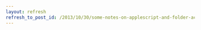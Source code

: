 ```yaml
---
layout: refresh
refresh_to_post_id: /2013/10/30/some-notes-on-applescript-and-folder-actions
---
```

